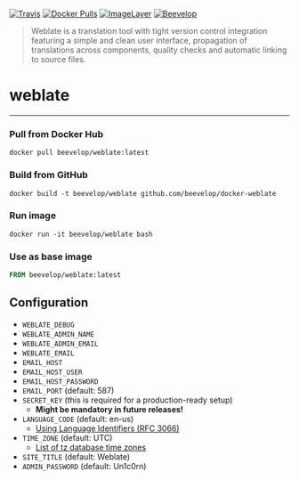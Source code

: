[![Travis](https://img.shields.io/travis/beevelop/docker-weblate.svg?style=flat-square)](https://travis-ci.org/beevelop/docker-weblate)
[![Docker Pulls](https://img.shields.io/docker/pulls/beevelop/weblate.svg?style=flat-square)](https://links.beevelop.com/d-weblate)
[![ImageLayer](https://badge.imagelayers.io/beevelop/weblate:latest.svg)](https://imagelayers.io/?images=beevelop/weblate:latest)
[![Beevelop](https://links.beevelop.com/honey-badge)](https://beevelop.com)

> Weblate is a translation tool with tight version control integration featuring a simple and clean user interface, propagation of translations across components, quality checks and automatic linking to source files.

# weblate
----
### Pull from Docker Hub
```
docker pull beevelop/weblate:latest
```

### Build from GitHub
```
docker build -t beevelop/weblate github.com/beevelop/docker-weblate
```

### Run image
```
docker run -it beevelop/weblate bash
```

### Use as base image
```Dockerfile
FROM beevelop/weblate:latest
```

## Configuration
- `WEBLATE_DEBUG`
- `WEBLATE_ADMIN_NAME`
- `WEBLATE_ADMIN_EMAIL`
- `WEBLATE_EMAIL`
- `EMAIL_HOST`
- `EMAIL_HOST_USER`
- `EMAIL_HOST_PASSWORD`
- `EMAIL_PORT` (default: 587)
- `SECRET_KEY` (this is required for a production-ready setup)
    + **Might be mandatory in future releases!**
- `LANGUAGE_CODE` (default: en-us)
    + [Using Language Identifiers (RFC 3066)](http://www.i18nguy.com/unicode/language-identifiers.html)
- `TIME_ZONE` (default: UTC)
    + [List of tz database time zones](https://en.wikipedia.org/wiki/List_of_tz_database_time_zones)
- `SITE_TITLE` (default: Weblate)
- `ADMIN_PASSWORD` (default: Un1c0rn)
